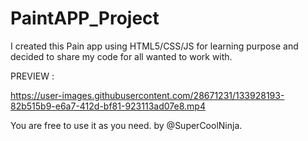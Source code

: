 # PaintAPP_Project
I created this Pain app using HTML5/CSS/JS for learning purpose and decided to share my code for all wanted to work with.

 

PREVIEW : 


https://user-images.githubusercontent.com/28671231/133928193-82b515b9-e6a7-412d-bf81-923113ad07e8.mp4




You are free to use it as you need. by @SuperCoolNinja.




